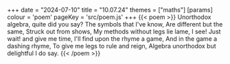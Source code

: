 +++
date = "2024-07-10"
title = "10.07.24"
themes = ["maths"]
[params]
  colour = 'poem'
  pageKey = 'src/poem.js'
+++
{{< poem >}}
Unorthodox algebra, quite did you say?
The symbols that I've know,
Are different but the same,
Struck out from shows,
My methods without legs lie lame,
I see! Just wait! and give me time,
I'll find upon the rhyme a game,
And in the game a dashing rhyme,
To give me legs to rule and reign,
Algebra unorthodox but delightful I do say.
{{< /poem >}}